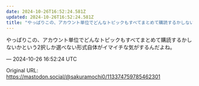 ```yaml
---
date: 2024-10-26T16:52:24.581Z
updated: 2024-10-26T16:52:24.581Z
title: "やっぱりこの、アカウント単位でどんなトピックもすべてまとめて購読するかしないかと[...]"
---
```


<p>やっぱりこの、アカウント単位でどんなトピックもすべてまとめて購読するかしないかという2択しか選べない形式自体がイマイチな気がするんだよね。</p>

&mdash; 2024-10-26 16:52:24 UTC

Original URL: https://mastodon.social/@sakuramochi0/113374759785462301
